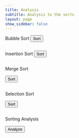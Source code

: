 ```yaml
---
title: Analysis
subtitle: Analysis to the sorts
layout: page
show_sidebar: false
---
```



Bubble Sort
<button onclick="sendSortRequest('bubble')">Sort</button>
<pre id="bubbleResult"></pre>

Insertion Sort
<button onclick="sendSortRequest('insertion')">Sort</button>
<pre id="insertionResult"></pre>

Merge Sort

<button onclick="sendSortRequest('merge')">Sort</button>
<pre id="mergeResult"></pre>

Selection Sort

<button onclick="sendSortRequest('selection')">Sort</button>
<pre id="selectionResult"></pre>

Sorting Analysis

<button onclick="analyzeSorts()">Analyze</button>
<pre id="analysisResult"></pre>

<html lang="en">

<style>
    .box {
      display: inline-block;
      width: 30px;
      height: 30px;
      margin: 0 5px 5px 0;
      display: flex;
      align-items: center;
      justify-content: center;
      font-size: 14px;
    }

    .row {
      display: flex;
    }
  </style>
<head>
  <meta charset="UTF-8">
  <meta name="viewport" content="width=device-width, initial-scale=1.0">
  

<script>
    async function fetchData(url) {
        try {
            const response = await fetch(url);
            if (!response.ok) {
                throw new Error('Network response was not ok');
            }
            return await response.json();
        } catch (error) {
            console.error('Error fetching data:', error);
            return null;
        }
    }

    function visualizeSort(sortType, data) {
        const containerId = sortType + 'Result';
        const container = document.getElementById(containerId);
        container.innerHTML = '';

        const visualization = document.createElement('div');
        visualization.id = sortType + 'Visualization';

        data.forEach((array, colorIndex) => {
            array.forEach(({ rank }, index) => {
                const box = document.createElement('div');
                box.className = 'box';
                box.textContent = rank;
                box.style.backgroundColor = colorIndex === 0 ? '#add8e6' : 'red'; // Light blue for the first array, red for the second
                visualization.appendChild(box);

                // Create a new row after every 5 boxes
                if ((index + 1) % 5 === 0) {
                    const row = document.createElement('div');
                    row.className = 'row';
                    visualization.appendChild(row);
                }
            });
        });

        container.appendChild(visualization);

        animateSort(sortType, data);
    }

    async function animateSort(sortType, data) {
        const visualization = document.getElementById(sortType + 'Visualization');
        const length = Math.max(data[0].length, data[1].length);

        for (let i = 0; i < length - 1; i++) {
            for (let j = 0; j < length - i - 1; j++) {
                visualization.children[j].style.backgroundColor = 'yellow';
                visualization.children[j + 1].style.backgroundColor = 'yellow';

                await sleep(500);

                if (data[0][j].rank > data[0][j + 1].rank && data[1][j].rank > data[1][j + 1].rank) {
                    const temp0 = data[0][j];
                    data[0][j] = data[0][j + 1];
                    data[0][j + 1] = temp0;

                    const temp1 = data[1][j];
                    data[1][j] = data[1][j + 1];
                    data[1][j + 1] = temp1;

                    updateVisualization(sortType, data);
                }

                visualization.children[j].style.backgroundColor = '#add8e6'; // Reset to light blue for the first array
                visualization.children[j + 1].style.backgroundColor = 'red'; // Reset to red for the second array
            }
        }

        updateVisualization(sortType, data);
    }

    function updateVisualization(sortType, data) {
        const visualization = document.getElementById(sortType + 'Visualization');
        visualization.innerHTML = '';

        data.forEach((array, colorIndex) => {
            array.forEach(({ rank }, index) => {
                const box = document.createElement('div');
                box.className = 'box';
                box.textContent = rank;
                box.style.backgroundColor = colorIndex === 0 ? '#add8e6' : 'red'; // Light blue for the first array, red for the second
                visualization.appendChild(box);

                // Create a new row after every 5 boxes
                if ((index + 1) % 5 === 0) {
                    const row = document.createElement('div');
                    row.className = 'row';
                    visualization.appendChild(row);
                }
            });
        });
    }

    async function sendSortRequest(sortType) {
        const sortUrl = `http://localhost:8062/api/sorting/${sortType}/`;
        const data = await fetchData(sortUrl);

        if (data) {
            visualizeSort(sortType, data);
        }
    }

    async function analyzeSorts() {
        const url = 'http://localhost:8062/api/card/split';
        const data = await fetchData(url);

        if (data) {
            visualizeSort('analysis', data);
        }
    }

    function sleep(ms) {
        return new Promise(resolve => setTimeout(resolve, ms));
    }
</script>
